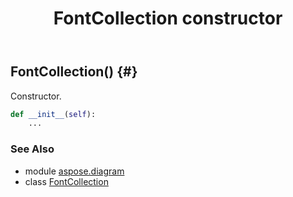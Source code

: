 ﻿---
title: FontCollection constructor
second_title: Aspose.Diagram for Python via .NET API References
description: 
type: docs
weight: 10
url: /python-net/aspose.diagram/fontcollection/__init__/
is_root: false
---

## FontCollection() {#}

Constructor.



```python
def __init__(self):
    ...
```





### See Also
* module [aspose.diagram](../../)
* class [FontCollection](/diagram/python-net/aspose.diagram/fontcollection)
